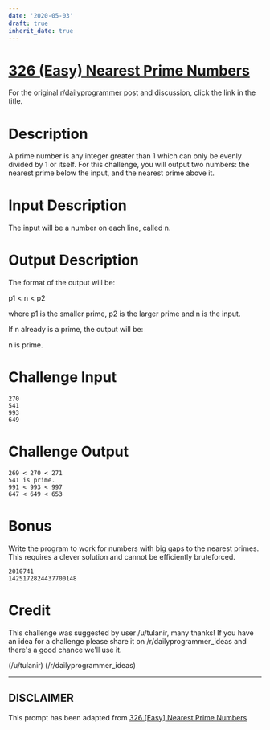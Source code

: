 ```yaml
---
date: '2020-05-03'
draft: true
inherit_date: true
---
```


# [326 (Easy) Nearest Prime Numbers](https://www.reddit.com/r/dailyprogrammer/comments/6s70oh/2017087_challenge_326_easy_nearest_prime_numbers/)

For the original [r/dailyprogrammer](https://www.reddit.com/r/dailyprogrammer/) post and discussion, click the link in the title.

# Description
A prime number is any integer greater than 1 which can only be evenly divided by 1 or itself. For this challenge, you will output two numbers: the nearest prime below the input, and the nearest prime above it.

# Input Description
The input will be a number on each line, called n.

# Output Description
The format of the output will be:  

p1 < n < p2

where p1 is the smaller prime, p2 is the larger prime and n is the input.

If n already is a prime, the output will be:  

n is prime.

# Challenge Input

```
270  
541  
993  
649
```
# Challenge Output

```
269 < 270 < 271  
541 is prime.  
991 < 993 < 997  
647 < 649 < 653
```
# Bonus
Write the program to work for numbers with big gaps to the nearest primes. This requires a clever solution and cannot be efficiently bruteforced.


```
2010741
1425172824437700148
```
# Credit
This challenge was suggested by user /u/tulanir, many thanks! If you have an idea for a challenge please share it on /r/dailyprogrammer_ideas and there's a good chance we'll use it. 

(/u/tulanir)
(/r/dailyprogrammer_ideas)

----
## **DISCLAIMER**
This prompt has been adapted from [326 [Easy] Nearest Prime Numbers](https://www.reddit.com/r/dailyprogrammer/comments/6s70oh/2017087_challenge_326_easy_nearest_prime_numbers/
)
